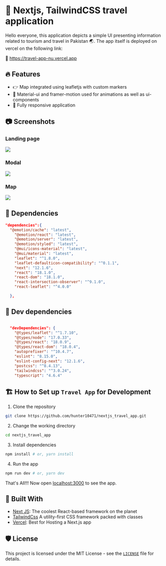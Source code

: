 # :tada: Nextjs, TailwindCSS travel application

Hello everyone, this application depicts a simple UI presenting information related to tourism and travel in Pakistan :earth_asia:. The app itself is deployed on vercel on the following link:

:link: https://travel-app-nu.vercel.app

## 🔥 Features
- :point_right: Map integrated using leafletjs with custom markers
- :crystal_ball: Material-ui and framer-motion used for animations as well as ui-components
- :iphone: Fully responsive application

## :camera: Screenshots

### Landing page
![](https://github.com/hunter10471/nextjs_travel_app/blob/master/screenshots/ss1.png)

### Modal
![](https://github.com/hunter10471/nextjs_travel_app/blob/master/screenshots/ss2.png)

### Map
![](https://github.com/hunter10471/nextjs_travel_app/blob/master/screenshots/ss3.png)

## :key: Dependencies

```JSON
"dependencies":{
  "@emotion/cache": "latest",
    "@emotion/react": "latest",
    "@emotion/server": "latest",
    "@emotion/styled": "latest",
    "@mui/icons-material": "latest",
    "@mui/material": "latest",
    "leaflet": "^1.8.0",
    "leaflet-defaulticon-compatibility": "^0.1.1",
    "next": "12.1.6",
    "react": "18.1.0",
    "react-dom": "18.1.0",
    "react-intersection-observer": "^9.1.0",
    "react-leaflet": "^4.0.0"

  },

```

## :construction_worker: Dev dependencies

```JSON

  "devDependencies": {
    "@types/leaflet": "^1.7.10",
    "@types/node": "17.0.33",
    "@types/react": "18.0.9",
    "@types/react-dom": "18.0.4",
    "autoprefixer": "^10.4.7",
    "eslint": "8.15.0",
    "eslint-config-next": "12.1.6",
    "postcss": "^8.4.13",
    "tailwindcss": "^3.0.24",
    "typescript": "4.6.4"

  ```



## 🏗️ How to Set up `Travel App` for Development

1. Clone the repository

```bash
git clone https://github.com/hunter10471/nextjs_travel_app.git
```

2. Change the working directory

```bash
cd nextjs_travel_app
```

3. Install dependencies

```bash
npm install # or, yarn install
```

4. Run the app

```bash
npm run dev # or, yarn dev
```

That's All!!! Now open [localhost:3000](http://localhost:3000/) to see the app.


## 🍔 Built With
- [Next JS](https://nextjs.org/): The coolest React-based framework on the planet
- [TailwindCss](https://tailwindcss.com/) A utility-first CSS framework packed with classes
- [Vercel](http://vercel.com/): Best for Hosting a Next.js app



## 🛡️ License
This project is licensed under the MIT License - see the [`LICENSE`](LICENSE) file for details.



